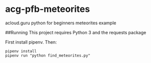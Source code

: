 # acg-pfb-meteorites
acloud.guru python for beginners meteorites example

##Running
This project requires Python 3 and the requests package

First install pipenv. Then:

```
pipenv install
pipenv run "python find_meteorites.py"
```
